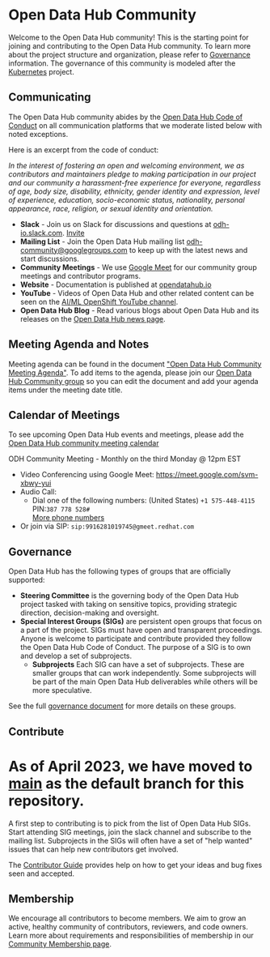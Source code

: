 # Open Data Hub Community

Welcome to the Open Data Hub community!
This is the starting point for joining and contributing to the Open Data Hub community.
To learn more about the project structure and organization, please refer to [Governance](./governance.md) information.
The governance of this community is modeled after the [Kubernetes](https://github.com/kubernetes/community) project.
## Communicating
The Open Data Hub community abides by the [Open Data Hub Code of Conduct](https://github.com/opendatahub-io/opendatahub-community/blob/master/CODE_OF_CONDUCT.md) on all communication platforms that we moderate listed below with noted exceptions.

Here is an excerpt from the code of conduct:

*In the interest of fostering an open and welcoming environment, we as contributors and maintainers pledge to making participation in our project and our community a harassment-free experience for everyone, regardless of age, body size, disability, ethnicity, gender identity and expression, level of experience, education, socio-economic status, nationality, personal appearance, race, religion, or sexual identity and orientation.*

- **Slack** - Join us on Slack for discussions and questions at [odh-io.slack.com](https://odh-io.slack.com). [Invite](https://join.slack.com/t/odh-io/shared_invite/zt-13hp18gxj-Yb34PfQyP9GDmKMU7AkVYw)
- **Mailing List** - Join the Open Data Hub mailing list [odh-community@googlegroups.com](mailto:odh-community@googlegroups.com) to keep up with the latest news and start discussions.
- **Community Meetings** - We use [Google Meet](https://meet.google.com/) for our community group meetings and contributor programs.
- **Website** - Documentation is published at [opendatahub.io](https://opendatahub.io)
- **YouTube** - Videos of Open Data Hub and other related content can be seen on the [AI/ML OpenShift YouTube channel](https://www.youtube.com/playlist?list=PLaR6Rq6Z4Iqcg2znnClv-xbj93Q_wcY8L).
- **Open Data Hub Blog** - Read various blogs about Open Data Hub and its releases on the [Open Data Hub news page](https://opendatahub.io/news.html).

## Meeting Agenda and Notes
Meeting agenda can be found in the document ["Open Data Hub Community Meeting Agenda"](https://docs.google.com/document/d/1u6Kwn_uBwrlYnEE1wBkK-7USXCFuD_0IU8gKhGdfuuw/edit?usp=sharing).
To add items to the agenda, please join our [Open Data Hub Community group](https://groups.google.com/g/odh-community) so you can edit the document and add your agenda items under the meeting date title.


## Calendar of Meetings
To see upcoming Open Data Hub events and meetings, please add the [Open Data Hub 
community meeting calendar](https://meet.google.com/svm-xbwy-yui)

ODH Community Meeting - Monthly on the third Monday @ 12pm EST
- Video  Conferencing using Google Meet: https://meet.google.com/svm-xbwy-yui
- Audio Call: 
  - Dial one of the following numbers: (United States) `+1 575-448-4115` PIN:`387 778 528#`
    <br>[More phone numbers](https://tel.meet/svm-xbwy-yui?pin=9916281019745)
- Or join via SIP: `sip:9916281019745@gmeet.redhat.com`

## Governance
Open Data Hub has the following types of groups that are officially supported:
- **Steering Committee** is the governing body of the Open Data Hub project tasked with taking on sensitive topics, providing strategic direction, decision-making and oversight.
- **Special Interest Groups (SIGs)** are persistent open groups that focus on a part of the project. SIGs must have open and transparent proceedings. Anyone is welcome to participate and contribute provided they follow the Open Data Hub Code of Conduct. The purpose of a SIG is to own and develop a set of subprojects.
  - **Subprojects** Each SIG can have a set of subprojects. These are smaller groups that can work independently. Some subprojects will be part of the main Open Data Hub deliverables while others will be more speculative.

See the full [governance document](./governance.md) for more details on these groups.

## Contribute

# As of April 2023, we have moved to [main](https://github.com/opendatahub-io/opendatahub-community/tree/main) as the default branch for this repository.

A first step to contributing is to pick from the list of Open Data Hub SIGs. Start attending SIG meetings, join the slack channel and subscribe to the mailing list. Subprojects in the SIGs will often have a set of "help wanted" issues that can help new contributors get involved.

The [Contributor Guide](./contributing.md) provides help on how to get your ideas and bug fixes seen and accepted.


## Membership
We encourage all contributors to become members. We aim to grow an active, healthy community of contributors, reviewers, and code owners. Learn more about requirements and responsibilities of membership in our [Community Membership page](./community-membership.md).
